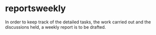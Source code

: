 # reportsweekly
In order to keep track of the detailed tasks, the work carried out and the discussions held, a weekly report is to be drafted.
